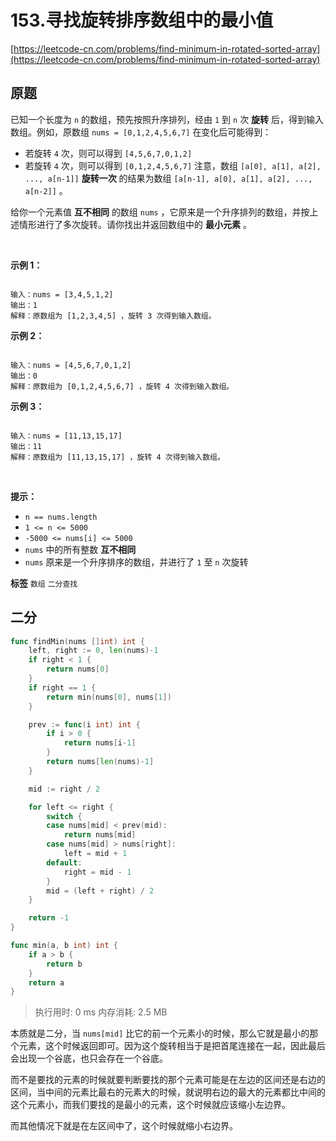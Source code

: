 # 153.寻找旋转排序数组中的最小值
[https://leetcode-cn.com/problems/find-minimum-in-rotated-sorted-array](https://leetcode-cn.com/problems/find-minimum-in-rotated-sorted-array) 
## 原题
已知一个长度为 `n` 的数组，预先按照升序排列，经由 `1` 到 `n` 次 **旋转** 后，得到输入数组。例如，原数组 `nums = [0,1,2,4,5,6,7]` 在变化后可能得到：

- 若旋转 `4` 次，则可以得到 `[4,5,6,7,0,1,2]` 
- 若旋转 `4` 次，则可以得到 `[0,1,2,4,5,6,7]` 
注意，数组 `[a[0], a[1], a[2], ..., a[n-1]]` **旋转一次** 的结果为数组 `[a[n-1], a[0], a[1], a[2], ..., a[n-2]]` 。

给你一个元素值 **互不相同** 的数组 `nums` ，它原来是一个升序排列的数组，并按上述情形进行了多次旋转。请你找出并返回数组中的 **最小元素** 。

 

 **示例 1：** 

```

输入：nums = [3,4,5,1,2]
输出：1
解释：原数组为 [1,2,3,4,5] ，旋转 3 次得到输入数组。

```
 **示例 2：** 

```

输入：nums = [4,5,6,7,0,1,2]
输出：0
解释：原数组为 [0,1,2,4,5,6,7] ，旋转 4 次得到输入数组。

```
 **示例 3：** 

```

输入：nums = [11,13,15,17]
输出：11
解释：原数组为 [11,13,15,17] ，旋转 4 次得到输入数组。

```
 

 **提示：** 
-  `n == nums.length` 
-  `1 <= n <= 5000` 
-  `-5000 <= nums[i] <= 5000` 
-  `nums` 中的所有整数 **互不相同** 
-  `nums` 原来是一个升序排序的数组，并进行了 `1` 至 `n` 次旋转
 
**标签**
`数组` `二分查找` 


## 二分
```go
func findMin(nums []int) int {
	left, right := 0, len(nums)-1
	if right < 1 {
		return nums[0]
	}
	if right == 1 {
		return min(nums[0], nums[1])
	}

	prev := func(i int) int {
		if i > 0 {
			return nums[i-1]
		}
		return nums[len(nums)-1]
	}

	mid := right / 2

	for left <= right {
		switch {
		case nums[mid] < prev(mid):
			return nums[mid]
		case nums[mid] > nums[right]:
			left = mid + 1
		default:
			right = mid - 1
		}
		mid = (left + right) / 2
	}

	return -1
}

func min(a, b int) int {
	if a > b {
		return b
	}
	return a
}
```
>执行用时: 0 ms
内存消耗: 2.5 MB

本质就是二分，当 `nums[mid]` 比它的前一个元素小的时候，那么它就是最小的那个元素，这个时候返回即可。因为这个旋转相当于是把首尾连接在一起，因此最后会出现一个谷底，也只会存在一个谷底。

而不是要找的元素的时候就要判断要找的那个元素可能是在左边的区间还是右边的区间，当中间的元素比最右的元素大的时候，就说明右边的最大的元素都比中间的这个元素小，而我们要找的是最小的元素，这个时候就应该缩小左边界。

而其他情况下就是在左区间中了，这个时候就缩小右边界。
